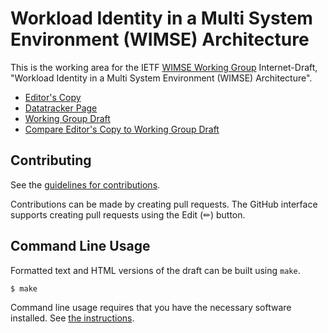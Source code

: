 # Workload Identity in a Multi System Environment (WIMSE) Architecture

This is the working area for the IETF [WIMSE Working Group](https://datatracker.ietf.org/wg/wimse/documents/) Internet-Draft, "Workload Identity in a Multi System Environment (WIMSE) Architecture".

* [Editor's Copy](https://ietf-wg-wimse.github.io/draft-ietf-wimse-arch/#go.draft-ietf-wimse-arch.html)
* [Datatracker Page](https://datatracker.ietf.org/doc/draft-ietf-wimse-arch)
* [Working Group Draft](https://datatracker.ietf.org/doc/html/draft-ietf-wimse-arch)
* [Compare Editor's Copy to Working Group Draft](https://ietf-wg-wimse.github.io/draft-ietf-wimse-arch/#go.draft-ietf-wimse-arch.diff)


## Contributing

See the
[guidelines for contributions](https://github.com/ietf-wg-wimse/draft-ietf-wimse-arch/blob/main/CONTRIBUTING.md).

Contributions can be made by creating pull requests.
The GitHub interface supports creating pull requests using the Edit (✏) button.


## Command Line Usage

Formatted text and HTML versions of the draft can be built using `make`.

```sh
$ make
```

Command line usage requires that you have the necessary software installed.  See
[the instructions](https://github.com/martinthomson/i-d-template/blob/main/doc/SETUP.md).


